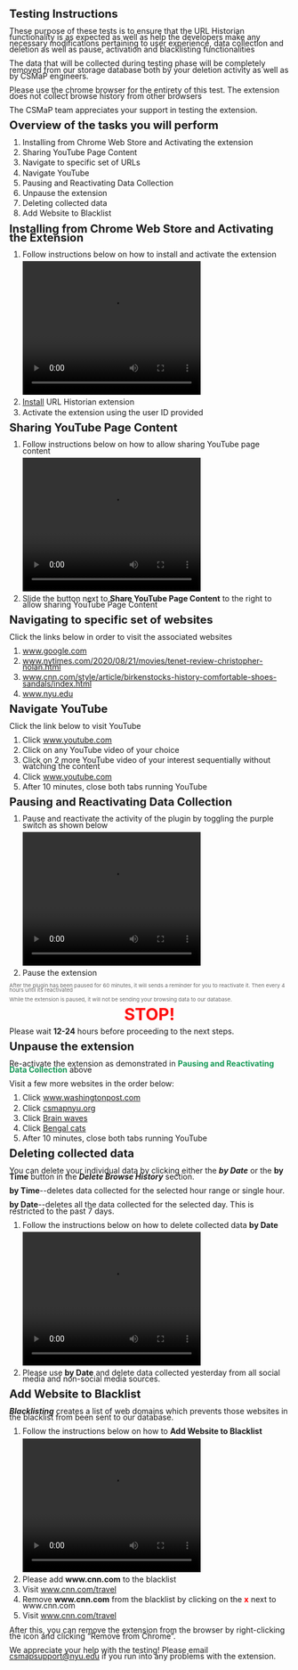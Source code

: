 ## Testing Instructions
<html>
	<head>
	 	<style> 
		 	h1, h2, h3, h4, p, li { 
				line-height: 0.8;
				font-size:	20px;
				margin-top: 0.5em;
			}
			p,ol,li,video {
				margin-top: 0.5em;
				font-size: 14px ;
			}
			.blink-two {
		        animation: blinker-two 1.5s linear infinite;
		      }
		    @keyframes blinker-two {
		        100% {
		          opacity: 0;
		        }
		      }
		</style>
	</head>
	<body>
		<p>These purpose of these tests is to ensure that the URL Historian functionality is as expected as well as help the developers make any necessary modifications pertaining to user experience, data collection and deletion as well as pause, activation and blacklisting functionalities</p>
		<p>The data that will be collected during testing phase will be completely removed from our storage database both by your deletion activity as well as by CSMaP engineers. </p>
		<p>Please use the chrome browser for the entirety of this test. The extension does not collect browse history from other browsers</p>
		<p>The CSMaP team appreciates your support in testing the extension.</p>
		<div>
			<h2> Overview of the tasks you will perform </h2>
				<ol>
					<li> Installing from Chrome Web Store and Activating the extension</li>
					<li> Sharing YouTube Page Content</li>
					<li> Navigate to specific set of URLs</li>
					<li> Navigate YouTube</li>
					<li> Pausing and Reactivating Data Collection</li>
		            <li> Unpause the extension</li>
					<li> Deleting collected data</li>
					<li> Add Website to Blacklist</li>
				</ol>
		</div>
		<div>
			<h2>Installing from Chrome Web Store and Activating the Extension</h2>
			<ol>
				<li>Follow instructions below on how to install and activate the extension</li>
					<video width="320" height="240" controls>
			  		<source src="videos/uh_new/uh_install_activate.mp4" type="video/mp4"></video>
			  	<li><a href="https://chrome.google.com/webstore/detail/url-historian/imdfbahhoamgbblienjdoeafphlngdim/related?hl=en" target="_blank" rel="noopener noreferrer">Install</a> URL Historian extension </li>
			  	<li> Activate the extension using the user ID provided</li>
			 </ol>
		</div> 
		<div>
			<h2>Sharing YouTube Page Content</h2>
			<ol>
				<li>Follow instructions below on how to allow sharing YouTube page content</li>
					<video width="320" height="240" controls>
			  		<source src="videos/uh_new/uh_yt_share.mp4" type="video/mp4"></video>
			  <li> Slide the button next to <b>Share YouTube Page Content</b> to the right to allow sharing YouTube Page Content</li>
			 </ol>
		</div> 
		<div>
			<h2> Navigating to specific set of websites</h2>
			<p> Click the links below in order to visit the associated websites</p>
			<ol>
				<li><a href="https://www.google.com" target="_blank" rel="noopener noreferrer">www.google.com</a></li>
				<li><a href="https://www.nytimes.com/2020/08/21/movies/tenet-review-christopher-nolan.html" target="_blank" rel="noopener noreferrer">www.nytimes.com/2020/08/21/movies/tenet-review-christopher-nolan.html</a></li>
				<li><a href="https://www.cnn.com/style/article/birkenstocks-history-comfortable-shoes-sandals/index.html" target="_blank" rel="noopener noreferrer">www.cnn.com/style/article/birkenstocks-history-comfortable-shoes-sandals/index.html</a></li>
				<li><a href="https://www.nyu.edu" target="_blank" rel="noopener noreferrer">www.nyu.edu</a></li>
			</ol>
		</div>
		<div>
			<h2> Navigate YouTube</h2>
			<p> Click the link below to visit YouTube</p>
			<ol>
				<li>Click <a href="https://www.youtube.com" target="_blank" rel="noopener noreferrer">www.youtube.com</a></li>
				<li>Click on any YouTube video of your choice </li>
				<li>Click on 2 more YouTube video of your interest sequentially without watching the content</li>
				<li>Click <a href="https://www.youtube.com" target="_blank" rel="noopener noreferrer">www.youtube.com</a></li>
				<li>After 10 minutes, close both tabs running YouTube</li>
			</ol>
		</div>
		<div>
			<h2>Pausing and Reactivating Data Collection</h2>
			<ol>
				<li>Pause and reactivate the activity of the plugin by toggling the purple switch as shown below</li>
				<video width="320" height="240" controls>
			  		<source src="videos/uh_new/pause_activate.mp4" type="video/mp4">
			  	</video>
			  	<li>Pause the extension</li>
			</ol>
			<p style="font-size: 0.6rem; color: #686868" >After the plugin has been paused for 60 minutes, it will sends a reminder for you to reactivate it. Then every 4 hours until its reactivated</p>
			<p style="font-size: 0.6rem; color: #686868">While the extension is paused, it will not be sending your browsing data to our database.</p>
		</div>
		<div>
			<h1 class="blink-two" ><center><strong style="font-size: 30px; color: #FF0000">STOP!</strong></center></h1> 
			<p>Please wait <strong>12-24</strong> hours before proceeding to the next steps.</p> 
		</div>
		<div>
			<h2>Unpause the extension</h2>
			<p>Re-activate the extension as demonstrated in <strong style="color: #159957"> Pausing and Reactivating Data Collection</strong> above</p>
			<p>Visit a few more websites in the order below:</p>
			<ol>
				<li>Click <a href="https://www.washingtonpost.com/entertainment/music/qanda-with-yo-yo-ma-how-music-can-be-like-touch-during-these-socially-distant-times/2020/08/13/9725a22c-db07-11ea-8051-d5f887d73381_story.html" target="_blank" rel="noopener noreferrer">www.washingtonpost.com</a></li>
				<li>Click <a href="https://csmapnyu.org/" target="_blank" rel="noopener noreferrer">csmapnyu.org</a></li>
				<li>Click <a href="https://www.youtube.com/watch?v=gvpuOBezW0w" target="_blank" rel="noopener noreferrer">Brain waves</a></li>
				<li>Click <a href="https://www.youtube.com/watch?v=FVGhzxzx88M" target="_blank" rel="noopener noreferrer">Bengal cats</a></li>
				<li>After 10 minutes, close both tabs running YouTube</li>
			</ol>
		</div>
		<div>
			<h2>Deleting collected data</h2>
			<p> You can delete your individual data by clicking either the <strong><em>by Date</em></strong> or the <strong>by Time</strong> button in the <strong><em>Delete Browse History</em></strong> section.</p>
			<p><strong>by Time</strong>--deletes data collected for the selected hour range or single hour.</p>
			<p><strong>by Date</strong>--deletes all the data collected for the selected day. This is restricted to the past 7 days.</p>
			<ol>
				<li>Follow the instructions below on how to delete collected data <strong>by Date</strong></li>
				<video width="320" height="240" controls><source src="videos/uh_new/uh_delbydate.mp4" type="video/mp4"></video>
				<li>Please use <strong>by Date</strong> and delete data collected yesterday from all social media and non-social media sources.</li>
			</ol>
		</div>
		<div>
			<h2>Add Website to Blacklist</h2>
			<p> <strong><em>Blacklisting</em></strong> creates a list of web domains which prevents those websites in the blacklist from been sent to our database.</p>
			<ol>
				<li>Follow the instructions below on how to <strong>Add Website to Blacklist</strong></li>
				<video width="320" height="240" controls><source src="videos/uh_new/uh_blacklist.mp4" type="video/mp4"></video>
			  	<li>Please add <strong>www.cnn.com</strong> to the blacklist</li>
				<li>Visit <a href="https://www.cnn.com/travel/destinations/colorado" target="_blank" rel="noopener noreferrer">www.cnn.com/travel</a></li>
				<li>Remove <strong>www.cnn.com</strong> from the blacklist by clicking on the <strong style="color: #FF0000 ">x</strong> next to www.cnn.com</li>
				<li>Visit <a href="https://www.cnn.com/travel/destinations/colorado" target="_blank" rel="noopener noreferrer">www.cnn.com/travel</a></li>
			</ol>
		</div>
		<p>After this, you can remove the extension from the browser by right-clicking the icon and clicking “Remove from Chrome”.</p>
		<p>We appreciate your help with the testing! Please email <a href="csmapsupport@nyu.edu">csmapsupport@nyu.edu</a> if you run into any problems with the extension.</p>
	</body>
</html>